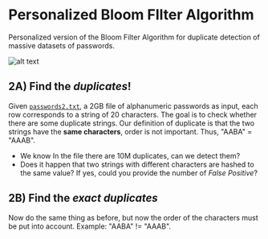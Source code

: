 # Personalized Bloom FIlter Algorithm
Personalized version of the Bloom Filter Algorithm for duplicate detection of massive datasets of passwords.

![alt text](https://miro.medium.com/max/1838/1*HKQtaB1_m6Bt7xqTKr-HXg.png)

## 2A) Find the ***duplicates***!

Given [`passwords2.txt`](https://drive.google.com/open?id=1wTmOU-yqk4qdQYg42AquhzgpNGrRA96d), a 2GB file of alphanumeric passwords as input, each row corresponds to a string of 20 characters. The goal is to check whether there are some duplicate strings. Our definition of duplicate is that the two strings have the __same characters__, order is not important. Thus, "AABA" = "AAAB".

* We know In the file there are 10M duplicates, can we detect them?
* Does it happen that two strings with different characters are hashed to the same value? If yes, could you provide the number of *False Positive*?

## 2B) Find the ***exact duplicates***
Now do the same thing as before, but now the order of the characters must be put into account. Example: "AABA" != "AAAB".
